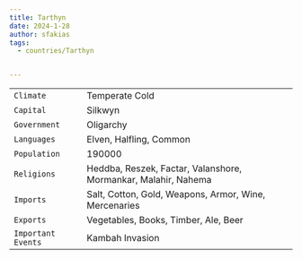 ```yaml
---
title: Tarthyn
date: 2024-1-28
author: sfakias
tags:
  - countries/Tarthyn


---
```

| | |
| --- | --- |
| `Climate` | Temperate Cold |
| `Capital` | Silkwyn |
| `Government` | Oligarchy |
| `Languages` | Elven, Halfling, Common |
| `Population` | 190000 |
| `Religions` | Heddba, Reszek, Factar, Valanshore, Mormankar, Malahir, Nahema |
| `Imports` | Salt, Cotton, Gold, Weapons, Armor, Wine, Mercenaries |
| `Exports` | Vegetables, Books, Timber, Ale, Beer |
| `Important Events` | Kambah Invasion |
